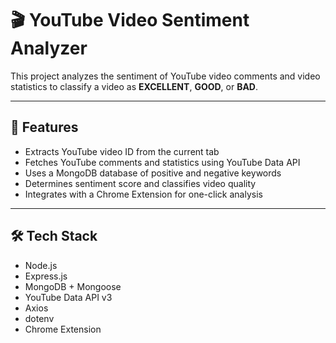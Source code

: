 # 🎬 YouTube Video Sentiment Analyzer

This project analyzes the sentiment of YouTube video comments and video statistics to classify a video as **EXCELLENT**, **GOOD**, or **BAD**.

---

## 📌 Features

- Extracts YouTube video ID from the current tab
- Fetches YouTube comments and statistics using YouTube Data API
- Uses a MongoDB database of positive and negative keywords
- Determines sentiment score and classifies video quality
- Integrates with a Chrome Extension for one-click analysis

---

## 🛠️ Tech Stack

- Node.js
- Express.js
- MongoDB + Mongoose
- YouTube Data API v3
- Axios
- dotenv
- Chrome Extension
